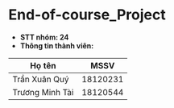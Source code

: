 # End-of-course_Project
- **STT nhóm: 24**  
- **Thông tin thành viên:**  
  
Họ tên | MSSV  
------ | ----  
Trần Xuân Quý | 18120231  
Trương Minh Tài | 18120544
